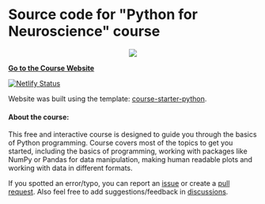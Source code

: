 # Source code for "Python for Neuroscience" course

<center><img src="static/logo.svg"></img></center>

[**Go to the Course Website**](https://www.pyforneuro.com/)

[![Netlify Status](https://api.netlify.com/api/v1/badges/1090c1da-0875-4da2-b300-d61460a2f3b9/deploy-status)](https://app.netlify.com/sites/pyforneuro/deploys)

Website was built using the template: [course-starter-python](https://github.com/ines/course-starter-python).

#### About the course:

This free and interactive course is designed to guide you through the basics of Python programming. Course covers most of the topics to get you started, including the basics of programming, working with packages like NumPy or Pandas for data manipulation, making human readable plots and working with data in different formats.

If you spotted an error/typo, you can report an [issue](https://github.com/rklymentiev/py-for-neuro/issues) or create a [pull request](https://github.com/rklymentiev/py-for-neuro/pulls). Also feel free to add suggestions/feedback in [discussions](https://github.com/rklymentiev/py-for-neuro/discussions).
